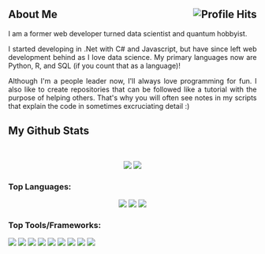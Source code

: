 <h2>About Me <img align="right" alt="Profile Hits" src="https://komarev.com/ghpvc/?username=mdcrab02&style=flat-square"></h2>

<p align="justify">I am a former web developer turned data scientist and quantum hobbyist.</p>

<p align="justify">I started developing in .Net with C# and Javascript, but have since left web development behind as I love data science.  My primary languages now are Python, R, and SQL (if you count that as a language)!</p>

<p align="justify">Although I'm a people leader now, I'll always love programming for fun.  I also like to create repositories that can be followed like a tutorial with the purpose of helping others.  That's why you will often see notes in my scripts that explain the code in sometimes excruciating detail :)</p>

<h2>My Github Stats</h2>
<br>


<p align = "center">
  <img  src = "https://github-readme-stats.vercel.app/api?username=mdcrab02&show_icons=true&theme=dark&line_height=27">
  <img src = "https://github-readme-stats.vercel.app/api/top-langs/?username=mdcrab02&layout=compact&theme=dark">
</p>

### Top Languages:

<p align="center">
 <img src="https://img.shields.io/badge/Python-3776AB.svg?style=for-the-badge&logo=Python&logoColor=white"/>
<img src="https://img.shields.io/badge/R-276DC3.svg?style=for-the-badge&logo=R&logoColor=white"/>
<img src="https://img.shields.io/badge/MySQL-4479A1.svg?style=for-the-badge&logo=MySQL&logoColor=white"/>

### Top Tools/Frameworks:

<img src="https://img.shields.io/badge/Jupyter-F37626.svg?style=for-the-badge&logo=Jupyter&logoColor=white"/>
<img src="https://img.shields.io/badge/Visual%20Studio%20Code-007ACC.svg?style=for-the-badge&logo=Visual-Studio-Code&logoColor=white"/>
<img src="https://img.shields.io/badge/Qiskit-6929C4.svg?style=for-the-badge&logo=Qiskit&logoColor=white"/>
<img src="https://img.shields.io/badge/Anaconda-44A833.svg?style=for-the-badge&logo=Anaconda&logoColor=white"/>
<img src="https://img.shields.io/badge/RStudio-75AADB.svg?style=for-the-badge&logo=RStudio&logoColor=white"/>
<img src="https://img.shields.io/badge/Kubernetes-326CE5.svg?style=for-the-badge&logo=Kubernetes&logoColor=white"/>
<img src="https://img.shields.io/badge/Raspberry%20Pi-A22846.svg?style=for-the-badge&logo=Raspberry-Pi&logoColor=white"/>
<img src="https://img.shields.io/badge/TensorFlow-FF6F00.svg?style=for-the-badge&logo=TensorFlow&logoColor=white"/>
<img src="https://img.shields.io/badge/PyTorch-EE4C2C.svg?style=for-the-badge&logo=PyTorch&logoColor=white"/>
</p>

<!--
**Mdcrab02/mdcrab02** is a ✨ _special_ ✨ repository because its `README.md` (this file) appears on your GitHub profile.

Here are some ideas to get you started:

- 🔭 I’m currently working on ...
- 🌱 I’m currently learning ...
- 👯 I’m looking to collaborate on ...
- 🤔 I’m looking for help with ...
- 💬 Ask me about ...
- 📫 How to reach me: ...
- 😄 Pronouns: ...
- ⚡ Fun fact: ...
-->
